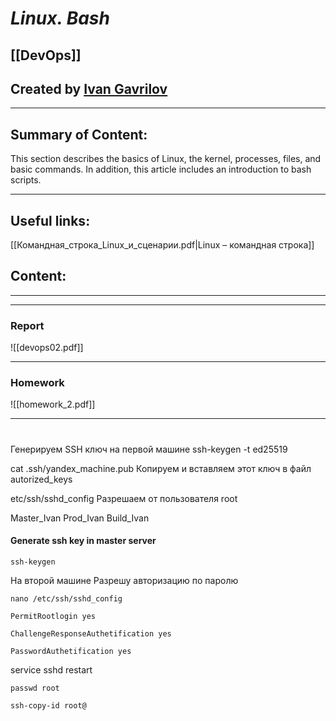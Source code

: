 # ***Linux. Bash***

## [[DevOps]]


## Created by [Ivan Gavrilov](https://github.com/ivangavrilov-viii)
---
## Summary of Content:
This section describes the basics of Linux, the kernel, processes, files, and basic commands. In addition, this article includes an introduction to bash scripts.


---
## Useful links:
[[Командная_строка_Linux_и_сценарии.pdf|Linux – командная строка]]


## Content:
---

---
### Report
![[devops02.pdf]]

---
### Homework
![[homework_2.pdf]]

---
#


Генерируем SSH ключ на первой машине
ssh-keygen -t ed25519 

cat .ssh/yandex_machine.pub
Копируем и вставляем этот ключ в файл autorized_keys

etc/ssh/sshd_config
Разрешаем от пользователя root

Master_Ivan
Prod_Ivan
Build_Ivan
#### Generate ssh key in master server
```
ssh-keygen
```

На второй машине
Разрешу авторизацию по паролю
```
nano /etc/ssh/sshd_config
```

```
PermitRootlogin yes

ChallengeResponseAuthetification yes

PasswordAuthetification yes

```


service sshd restart

```
passwd root
```

```
ssh-copy-id root@
```



